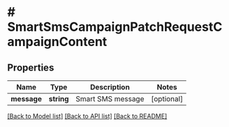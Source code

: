 # # SmartSmsCampaignPatchRequestCampaignContent

## Properties

Name | Type | Description | Notes
------------ | ------------- | ------------- | -------------
**message** | **string** | Smart SMS message | [optional] 

[[Back to Model list]](../../README.md#documentation-for-models) [[Back to API list]](../../README.md#documentation-for-api-endpoints) [[Back to README]](../../README.md)


